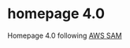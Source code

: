 # homepage 4.0

Homepage 4.0 following [AWS SAM](https://github.com/awslabs/serverless-application-model)
